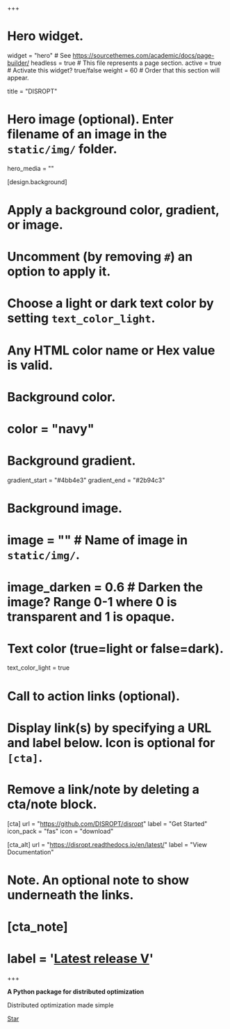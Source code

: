 +++
# Hero widget.
widget = "hero"  # See https://sourcethemes.com/academic/docs/page-builder/
headless = true  # This file represents a page section.
active = true  # Activate this widget? true/false
weight = 60  # Order that this section will appear.

title = "DISROPT"

# Hero image (optional). Enter filename of an image in the `static/img/` folder.
hero_media = ""

[design.background]
  # Apply a background color, gradient, or image.
  #   Uncomment (by removing `#`) an option to apply it.
  #   Choose a light or dark text color by setting `text_color_light`.
  #   Any HTML color name or Hex value is valid.

  # Background color.
  # color = "navy"
  
  # Background gradient.
  gradient_start = "#4bb4e3"
  gradient_end = "#2b94c3"
  
  # Background image.
  # image = ""  # Name of image in `static/img/`.
  # image_darken = 0.6  # Darken the image? Range 0-1 where 0 is transparent and 1 is opaque.

  # Text color (true=light or false=dark).
  text_color_light = true

# Call to action links (optional).
#   Display link(s) by specifying a URL and label below. Icon is optional for `[cta]`.
#   Remove a link/note by deleting a cta/note block.
[cta]
  url = "https://github.com/DISROPT/disropt"
  label = "Get Started"
  icon_pack = "fas"
  icon = "download"
  
[cta_alt]
  url = "https://disropt.readthedocs.io/en/latest/"
  label = "View Documentation"

# Note. An optional note to show underneath the links.
# [cta_note]
#   label = '<a id="academic-release" href="https://disropt.readthedocs.io/en/latest/" data-repo="gcushen/hugo-academic">Latest release V</a>'
+++

**A Python package for distributed optimization**

Distributed optimization made simple

<span style="text-shadow: none;"><a class="github-button" href="https://github.com/DISROPT/disropt" data-icon="octicon-star" data-size="large" data-show-count="true" aria-label="Star this on GitHub">Star</a><script async defer src="https://buttons.github.io/buttons.js"></script></span>
